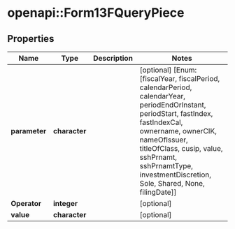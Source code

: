 # openapi::Form13FQueryPiece


## Properties
Name | Type | Description | Notes
------------ | ------------- | ------------- | -------------
**parameter** | **character** |  | [optional] [Enum: [fiscalYear, fiscalPeriod, calendarPeriod, calendarYear, periodEndOrInstant, periodStart, fastIndex, fastIndexCal, ownername, ownerCIK, nameOfIssuer, titleOfClass, cusip, value, sshPrnamt, sshPrnamtType, investmentDiscretion, Sole, Shared, None, filingDate]] 
**Operator** | **integer** |  | [optional] 
**value** | **character** |  | [optional] 


